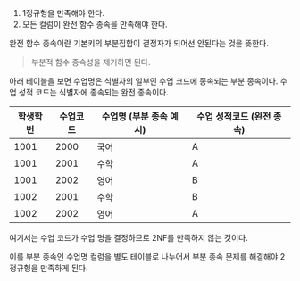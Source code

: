 1. 1정규형을 만족해야 한다.  
2. 모든 컬럼이 완전 함수 종속을 만족해야 한다.

완전 함수 종속이란 기본키의 부분집합이 결정자가 되어선 안된다는 것을 뜻한다.
> 부분적 함수 종속성을 제거하면 된다.

아래 테이블을 보면 수업명은 식별자의 일부인 수업 코드에 종속되는 부분 종속이다.
수업 성적 코드는 식별자에 종속되는 완전 종속이다.

| 학생학번 | 수업코드 | 수업명 (부분 종속 예시) | 수업 성적코드 (완전 종속) |
| ---- | ---- | -------------- | --------------- |
| 1001 | 2000 | 국어             | A               |
| 1001 | 2001 | 수학             | A               |
| 1001 | 2002 | 영어             | B               |
| 1002 | 2001 | 수학             | B               |
| 1002 | 2002 | 영어             | A               |
여기서는 수업 코드가 수업 명을 결정하므로 2NF를 만족하지 않는 것이다.

이를 부분 종속인 수업명 컬럼을 별도 테이블로 나누어서 부분 종속 문제를 해결해야 2정규형을 만족하게 된다.


